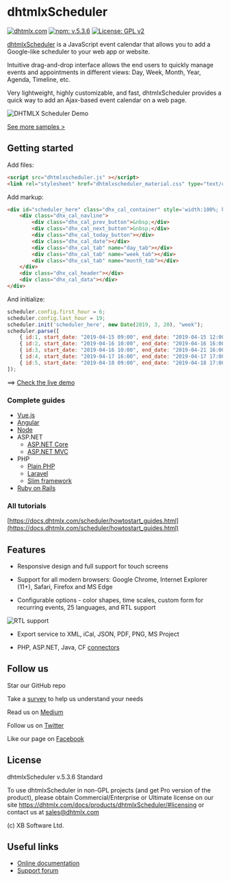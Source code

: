 # dhtmlxScheduler #

[![dhtmlx.com](https://img.shields.io/badge/made%20by-DHTMLX-blue)](https://dhtmlx.com/)
[![npm: v.5.3.6](https://img.shields.io/badge/npm-v.5.3.6-blue.svg)](https://www.npmjs.com/package/dhtmlx-scheduler)
[![License: GPL v2](https://img.shields.io/badge/license-GPL%20v2-blue.svg)](https://www.gnu.org/licenses/old-licenses/gpl-2.0.html)

[dhtmlxScheduler](https://dhtmlx.com/docs/products/dhtmlxScheduler) is a JavaScript event calendar that allows you to add a Google-like scheduler to your web app or website. 

Intuitive drag-and-drop interface allows the end users to quickly manage events and appointments in different views: Day, Week, Month, Year, Agenda, Timeline, etc. 

Very lightweight, highly customizable, and fast, dhtmlxScheduler provides a quick way to add an Ajax-based event calendar on a web page.

![DHTMLX Scheduler Demo](https://docs.dhtmlx.com/scheduler/media/init_scheduler_front.png)

[See more samples >](https://docs.dhtmlx.com/scheduler/samples/index.html)

## Getting started ##

Add files:
~~~html
<script src="dhtmlxscheduler.js" ></script>
<link rel="stylesheet" href="dhtmlxscheduler_material.css" type="text/css" charset="utf-8">
~~~

Add markup:
~~~html
<div id="scheduler_here" class="dhx_cal_container" style='width:100%; height:100vh;'>
	<div class="dhx_cal_navline">
		<div class="dhx_cal_prev_button">&nbsp;</div>
		<div class="dhx_cal_next_button">&nbsp;</div>
		<div class="dhx_cal_today_button"></div>
		<div class="dhx_cal_date"></div>
		<div class="dhx_cal_tab" name="day_tab"></div>
		<div class="dhx_cal_tab" name="week_tab"></div>
		<div class="dhx_cal_tab" name="month_tab"></div>
	</div>
	<div class="dhx_cal_header"></div>
	<div class="dhx_cal_data"></div>
</div>
~~~

And initialize:
~~~js
scheduler.config.first_hour = 6;
scheduler.config.last_hour = 19;
scheduler.init('scheduler_here', new Date(2019, 3, 20), "week");
scheduler.parse([
	{ id:1, start_date: "2019-04-15 09:00", end_date: "2019-04-15 12:00", text:"English lesson" },
	{ id:2, start_date: "2019-04-16 10:00", end_date: "2019-04-16 16:00", text:"Math exam" },
	{ id:3, start_date: "2019-04-16 10:00", end_date: "2019-04-21 16:00", text:"Science lesson" },
	{ id:4, start_date: "2019-04-17 16:00", end_date: "2019-04-17 17:00", text:"English lesson" },
	{ id:5, start_date: "2019-04-18 09:00", end_date: "2019-04-18 17:00", text:"Usual event" }
]);
~~~

==> [Check the live demo](https://snippet.dhtmlx.com/a69d7378a)

### Complete guides ###

- [Vue.js](https://dhtmlx.com/blog/use-dhtmlx-scheduler-vue-js-framework-demo/)
- [Angular](https://dhtmlx.com/blog/angular-dhtmlxscheduler-tutorial/)
- [Node](https://docs.dhtmlx.com/scheduler/howtostart_nodejs.html)
- ASP.NET
	- [ASP.NET Core](https://docs.dhtmlx.com/scheduler/howtostart_dotnet_core.html)
	- [ASP.NET MVC](https://docs.dhtmlx.com/scheduler/howtostart_dotnet.html)
- PHP
	- [Plain PHP](https://docs.dhtmlx.com/scheduler/howtostart_plain_php.html)
	- [Laravel](https://docs.dhtmlx.com/scheduler/howtostart_php_laravel.html)
	- [Slim framework](https://docs.dhtmlx.com/scheduler/howtostart_php_slim4.html)
- [Ruby on Rails](https://docs.dhtmlx.com/scheduler/howtostart_ruby.html)

### All tutorials ###

[https://docs.dhtmlx.com/scheduler/howtostart_guides.html](https://docs.dhtmlx.com/scheduler/howtostart_guides.html)

## Features ##

- Responsive design and full support for touch screens

- Support for all modern browsers: Google Chrome, Internet Explorer (11+), Safari, Firefox and MS Edge

- Configurable options - color shapes, time scales, custom form for recurring events, 25 languages, and RTL support

![RTL support](https://dhtmlx.com/blog/wp-content/uploads/2019/09/Scheduler-RTL-views.gif)

- Export service to XML, iCal, JSON, PDF, PNG, MS Project

- PHP, ASP.NET, Java, CF [connectors](https://dhtmlx.com/docs/products/dhtmlxConnector/)

## Follow us ##

Star our GitHub repo

Take a [survey](https://docs.google.com/forms/d/e/1FAIpQLSee5YV4WBfZ17RJ-H1TpkBYYcXsZTr0xqNpOrhGrCLiaQeOJQ/viewform) to help us understand your needs

Read us on [Medium](https://medium.com/@dhtmlx)

Follow us on [Twitter](https://twitter.com/dhtmlx)

Like our page on [Facebook](https://www.facebook.com/dhtmlx/)

## License ##

dhtmlxScheduler v.5.3.6 Standard

To use dhtmlxScheduler in non-GPL projects (and get Pro version of the product), please obtain Commercial/Enterprise or Ultimate license on our site https://dhtmlx.com/docs/products/dhtmlxScheduler/#licensing or contact us at sales@dhtmlx.com

(c) XB Software Ltd.


## Useful links ##

- [Online  documentation](https://docs.dhtmlx.com/scheduler/)
- [Support forum](https://forum.dhtmlx.com/c/scheduler-all/scheduler)